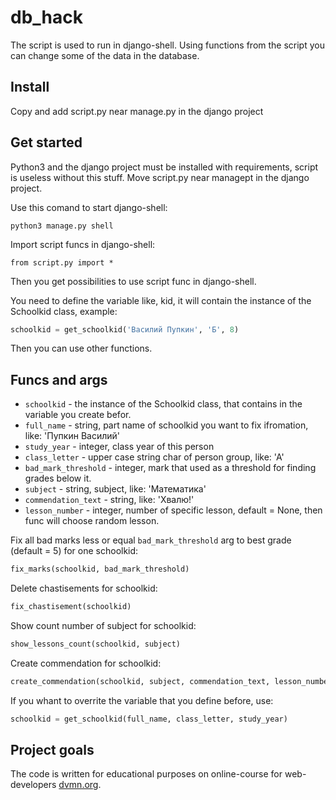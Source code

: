 # db_hack

The script is used to run in django-shell. Using functions from the script you can change some of the data in the database.

## Install 

Copy and add script.py near manage.py in the django project

## Get started

Python3 and the django project must be installed with requirements, script is useless without this stuff.
Move script.py near managept in the django project.

Use this comand to start django-shell:
```
python3 manage.py shell
```
Import script funcs in django-shell:
```
from script.py import *
```
Then you get possibilities to use script func in django-shell.

You need to define the variable like, kid, it will contain the instance of the Schoolkid class, example:
```python
schoolkid = get_schoolkid('Василий Пупкин', 'Б', 8)
```
Then you can use other functions.

## Funcs and args

- `schoolkid` - the instance of the Schoolkid class, that contains in the variable you create befor. 
- `full_name` - string, part name of schoolkid you want to fix ifromation, like: 'Пупкин Василий'
- `study_year` - integer, class year of this person
- `class_letter` - upper case string char of person group, like: 'A'
- `bad_mark_threshold` - integer, mark that used as a threshold for finding grades below it. 
- `subject` - string, subject, like: 'Математика'
- `commendation_text` - string, like: 'Хвалю!'
- `lesson_number` - integer, number of specific lesson, default = None, then func will choose random lesson.

Fix all bad marks less or equal `bad_mark_threshold` arg to best grade (default = 5) for one schoolkid:
```python
fix_marks(schoolkid, bad_mark_threshold)
```

Delete chastisements for schoolkid:
```python
fix_chastisement(schoolkid)
```

Show count number of subject for schoolkid:
```python
show_lessons_count(schoolkid, subject)
```

Create commendation for schoolkid:
```python
create_commendation(schoolkid, subject, commendation_text, lesson_number)
```

If you whant to overrite the variable that you define before, use:
```python
schoolkid = get_schoolkid(full_name, class_letter, study_year)
```

## Project goals

The code is written for educational purposes on online-course for web-developers [dvmn.org](https://dvmn.org/).